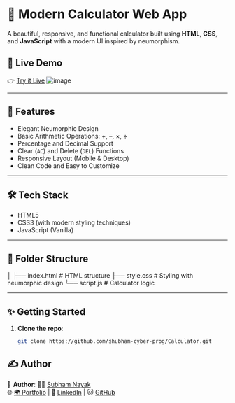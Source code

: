 # 🧮 Modern Calculator Web App

A beautiful, responsive, and functional calculator built using **HTML**, **CSS**, and **JavaScript** with a modern UI inspired by neumorphism.


## 🔗 Live Demo

👉 [Try it Live](https://shubham-cyber-prog.github.io/Calculator/)
![image](https://github.com/user-attachments/assets/2d26cd16-4dfa-403e-ab23-051ee616932f)


---

## 🚀 Features

- Elegant Neumorphic Design
- Basic Arithmetic Operations: +, –, ×, ÷
- Percentage and Decimal Support
- Clear (`AC`) and Delete (`DEL`) Functions
- Responsive Layout (Mobile & Desktop)
- Clean Code and Easy to Customize

---

## 🛠️ Tech Stack

- HTML5
- CSS3 (with modern styling techniques)
- JavaScript (Vanilla)

---

## 📁 Folder Structure
│
├── index.html # HTML structure
├── style.css # Styling with neumorphic design
└── script.js # Calculator logic

---



## ✨ Getting Started

1. **Clone the repo**:
   ```bash
   git clone https://github.com/shubham-cyber-prog/Calculator.git

## ✍️ Author

🐾 **Author**: 👨‍💻 [Subham Nayak](https://shubham-cyber-prog.github.io/)  
🌐 [🌍 Portfolio](https://shubham-cyber-prog.github.io/) |
🔗 [LinkedIn](https://linkedin.com/in/subham-nayak-00276930b) |
🐱 [GitHub](https://github.com/Shubham-cyber-prog)


